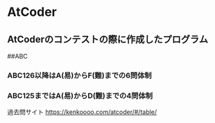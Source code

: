 # AtCoder
## AtCoderのコンテストの際に作成したプログラム


##ABC
### ABC126以降はA(易)からF(難)までの6問体制
### ABC125まではA(易)からD(難)までの4問体制




過去問サイト
https://kenkoooo.com/atcoder/#/table/
